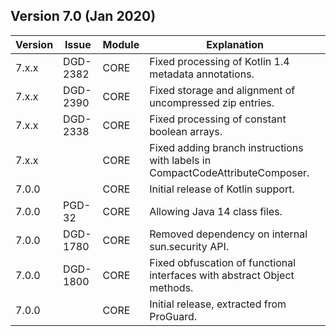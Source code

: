 ## Version 7.0 (Jan 2020)

| Version| Issue    | Module   | Explanation
|--------|----------|----------|----------------------------------
| 7.x.x  | DGD-2382 | CORE     | Fixed processing of Kotlin 1.4 metadata annotations.
| 7.x.x  | DGD-2390 | CORE     | Fixed storage and alignment of uncompressed zip entries.
| 7.x.x  | DGD-2338 | CORE     | Fixed processing of constant boolean arrays.
| 7.x.x  |          | CORE     | Fixed adding branch instructions with labels in CompactCodeAttributeComposer.
| 7.0.0  |          | CORE     | Initial release of Kotlin support.
| 7.0.0  | PGD-32   | CORE     | Allowing Java 14 class files.
| 7.0.0  | DGD-1780 | CORE     | Removed dependency on internal sun.security API.
| 7.0.0  | DGD-1800 | CORE     | Fixed obfuscation of functional interfaces with abstract Object methods.
| 7.0.0  |          | CORE     | Initial release, extracted from ProGuard.
